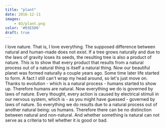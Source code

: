 ```yaml
---
title: "plant"
date: 2016-12-11
images:
    - 03/plant.png
color: '#03E500'
draft: true
---
```


I love nature. That is, I love everything. The supposed difference between natural and human-made does not exist. If a tree grows naturally and due to the laws of gravity loses its seeds, the resulting tree is also a product of nature. This is to show that every product that results from a natural process out of a natural thing is itself a natural thing. Now our beautiful planet was formed naturally a couple years ago. Some time later life started to form. A fact I still can't wrap my head around, so let's just move on. Thanks to evolution - which is a natural process - humans started to show up. Therefore humans are natural. Now everything we do is governed by laws of nature. Every thought, every action is caused by electrical stimuli in our nervous system, which is - as you might have guessed - governed by laws of nature. So everything we do results due to a natural process out of another natural being: us humans. Therefore there can be no distinction between natural and non-natural. And whether something is natural can not serve as a criteria to tell whether it is good or bad.

